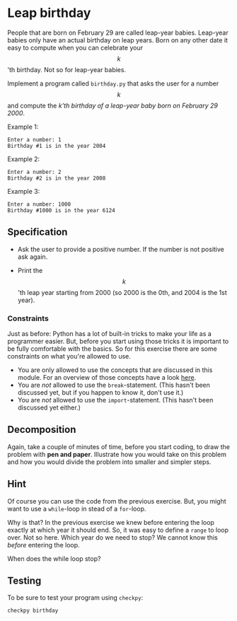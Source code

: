# Leap birthday

People that are born on February 29 are called leap-year babies. Leap-year babies only have an actual birthday on leap years. Born on any other date it easy to compute when you can celebrate your $$k$$'th birthday. Not so for leap-year babies.

Implement a program called `birthday.py` that asks the user for a number $$k$$ and compute the *k'th birthday of a leap-year baby born on February 29 2000*.

Example 1:

	Enter a number: 1
	Birthday #1 is in the year 2004

Example 2:

	Enter a number: 2
	Birthday #2 is in the year 2008

Example 3:

	Enter a number: 1000
	Birthday #1000 is in the year 6124

## Specification

* Ask the user to provide a positive number. If the number is not positive ask again.

* Print the $$k$$'th leap year starting from 2000 (so 2000 is the 0th, and 2004 is the 1st year).

### Constraints
Just as before: Python has a lot of built-in tricks to make your life as a programmer easier. But, before you start
using those tricks it is important to be fully comfortable with the basics. So for this
exercise there are some constraints on what you're allowed to use.

* You are only allowed to use the concepts that are discussed in this module.
For an overview of those concepts have a look [here](/python/en/overview).
* You are *not* allowed to use the `break`-statement. (This hasn't been discussed yet,
but if you happen to know it, don't use it.)
* You are *not* allowed to use the `import`-statement. (This hasn't been discussed yet either.)

## Decomposition
Again, take a couple of minutes of time, before you start coding, to draw the problem with **pen and paper**. Illustrate how you would take on this problem and how you would divide the problem into smaller and simpler steps.

## Hint
Of course you can use the code from the previous exercise. But, you might want to use a `while`-loop in stead of a `for`-loop.

Why is that? In the previous exercise we knew before entering the loop exactly at which year it should end. So, it was easy to define a `range` to loop over. Not so here. Which year do we need to stop? We cannot know this *before* entering the loop.

When does the while loop stop?

## Testing

To be sure to test your program using `checkpy`:

	checkpy birthday
